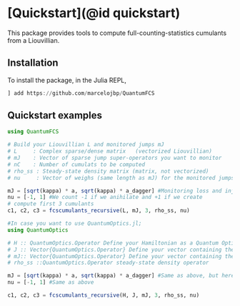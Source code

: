 # [Quickstart](@id quickstart)

This package provides tools to compute full-counting-statistics cumulants from a Liouvillian.

## Installation
To install the package, in the Julia REPL, 
```julia
] add https://github.com/marcelojbp/QuantumFCS
```

## Quickstart examples

```julia
using QuantumFCS

# Build your Liouvillian L and monitored jumps mJ
# L     : Complex sparse/dense matrix   (vectorized Liouvillian)
# mJ    : Vector of sparse jump super-operators you want to monitor
# nC    : Number of cumulats to be computed
# rho_ss : Steady-state density matrix (matrix, not vectorized)
# nu     : Vector of weighs (same length as mJ) for the monitored jumps

mJ = [sqrt(kappa) * a, sqrt(kappa) * a_dagger] #Monitoring loss and injection of photons
nu = [-1, 1] #We count -1 if we anihilate and +1 if we create
# compute first 3 cumulants
c1, c2, c3 = fcscumulants_recursive(L, mJ, 3, rho_ss, nu)

#In case you want to use QuantumOptics.jl;
using QuantumOptics

# H :: QuantumOptics.Operator Define your Hamiltonian as a Quantum Optics Operator type
# J :: Vector{QuantumOptics.Operator} Define your vector containing the jump opterators 
# mJ:: Vector{QuantumOptics.Operator} Define your vector containing the monitored jump operators 
# rho_ss ::QuantumOptics.Operator steady-state density operator

mJ = [sqrt(kappa) * a, sqrt(kappa) * a_dagger] #Same as above, but here a and a_dagger are QuantumOptics.Operators
nu = [-1, 1] #Same as above

c1, c2, c3 = fcscumulants_recursive(H, J, mJ, 3, rho_ss, nu)

```

